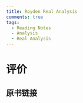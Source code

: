 ```yaml
---
title: Royden Real Analysis
comments: true
tags:
  - Reading Notes
  - Analysis
  - Real Analysis
---
```

# 评价



## 原书链接




